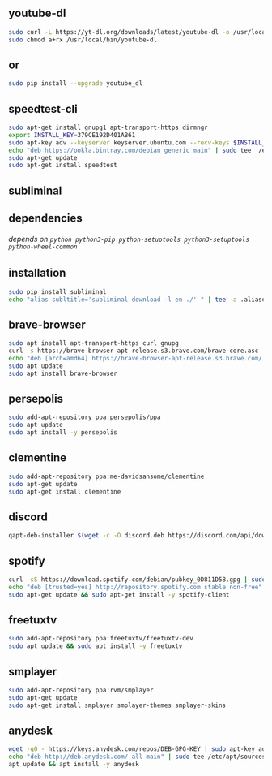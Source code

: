 ## youtube-dl
```zsh
sudo curl -L https://yt-dl.org/downloads/latest/youtube-dl -o /usr/local/bin/youtube-dl
sudo chmod a+rx /usr/local/bin/youtube-dl
```
## or
```zsh
sudo pip install --upgrade youtube_dl
```



## speedtest-cli
```zsh
sudo apt-get install gnupg1 apt-transport-https dirmngr
export INSTALL_KEY=379CE192D401AB61
sudo apt-key adv --keyserver keyserver.ubuntu.com --recv-keys $INSTALL_KEY
echo "deb https://ookla.bintray.com/debian generic main" | sudo tee  /etc/apt/sources.list.d/speedtest.list
sudo apt-get update
sudo apt-get install speedtest
```



## subliminal

## dependencies
###### depends on `python python3-pip python-setuptools python3-setuptools python-wheel-common`

## installation
```zsh
sudo pip install subliminal
echo "alias subltitle='subliminal download -l en ./' " | tee -a .aliases
```



## brave-browser
```zsh
sudo apt install apt-transport-https curl gnupg
curl -s https://brave-browser-apt-release.s3.brave.com/brave-core.asc | sudo apt-key --keyring /etc/apt/trusted.gpg.d/brave-browser-release.gpg add -
echo "deb [arch=amd64] https://brave-browser-apt-release.s3.brave.com/ stable main" | sudo tee /etc/apt/sources.list.d/brave-browser-release.list
sudo apt update
sudo apt install brave-browser
```



## persepolis
```zsh
sudo add-apt-repository ppa:persepolis/ppa
sudo apt update
sudo apt install -y persepolis
```



## clementine
```zsh
sudo add-apt-repository ppa:me-davidsansome/clementine
sudo apt-get update
sudo apt-get install clementine
```



## discord
```zsh
qapt-deb-installer $(wget -c -O discord.deb https://discord.com/api/download\?platform\=linux\&format\=deb)
```



## spotify
```zsh
curl -sS https://download.spotify.com/debian/pubkey_0D811D58.gpg | sudo apt-key --keyring /etc/apt/trusted.gpg.d/spotify.gpg add -
echo "deb [trusted=yes] http://repository.spotify.com stable non-free" | sudo tee /etc/apt/sources.list.d/spotify.list
sudo apt-get update && sudo apt-get install -y spotify-client
```



## freetuxtv
```zsh
sudo add-apt-repository ppa:freetuxtv/freetuxtv-dev
sudo apt update && sudo apt install -y freetuxtv
```



## smplayer
```zsh
sudo add-apt-repository ppa:rvm/smplayer
sudo apt-get update
sudo apt-get install smplayer smplayer-themes smplayer-skins
```



## anydesk
```zsh
wget -qO - https://keys.anydesk.com/repos/DEB-GPG-KEY | sudo apt-key add -
echo "deb http://deb.anydesk.com/ all main" | sudo tee /etc/apt/sources.list.d/anydesk-stable.list
apt update && apt install -y anydesk
```

